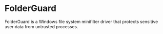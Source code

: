 # FolderGuard
FolderGuard is a Windows file system minifilter driver that protects sensitive user data from untrusted processes.
